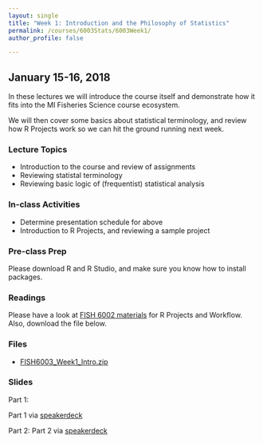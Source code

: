 ```yaml
---
layout: single
title: "Week 1: Introduction and the Philosophy of Statistics"
permalink: /courses/6003Stats/6003Week1/
author_profile: false

---
```


## January 15-16, 2018

In these lectures we will introduce the course itself and demonstrate how it fits into the MI Fisheries Science course ecosystem. 

We will then cover some basics about statistical terminology, and review how R Projects work so we can hit the ground running next week.

### Lecture Topics

* Introduction to the course and review of assignments
* Reviewing statistal terminology
* Reviewing basic logic of (frequentist) statistical analysis

### In-class Activities
* Determine presentation schedule for above
* Introduction to R Projects, and reviewing a sample project

### Pre-class Prep

Please download R and R Studio, and make sure you know how to install packages.

### Readings

Please have a look at [FISH 6002 materials](/courses/6002Data/6002Week11/) for R Projects and Workflow. Also, download the file below.

### Files

- [FISH6003_Week1_Intro.zip](/assets/images/6003/FISH6003_Week1_Intro.zip)

### Slides

Part 1:
<script async class="speakerdeck-embed" data-id="f5383b20326b460885032a024af35fdb" data-ratio="1.77777777777778" src="//speakerdeck.com/assets/embed.js"></script>

Part 1 via [speakerdeck](https://speakerdeck.com/pandalusplatyceros/fish-6003-week-1-introduction-and-the-philosophy-of-statistics)

Part 2: <script async class="speakerdeck-embed" data-id="55d87f038f364b30b3313ac41d621073" data-ratio="1.77777777777778" src="//speakerdeck.com/assets/embed.js"></script>
Part 2 via [speakerdeck](https://speakerdeck.com/pandalusplatyceros/fish-6003-week-1-part-2)

